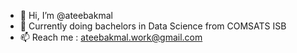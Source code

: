 - 👋 Hi, I’m @ateebakmal
- 👀 Currently doing bachelors in Data Science from COMSATS ISB
- 📫 Reach me : ateebakmal.work@gmail.com

<!---
ateebakmal/ateebakmal is a ✨ special ✨ repository because its `README.md` (this file) appears on your GitHub profile.
You can click the Preview link to take a look at your changes.
--->
